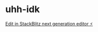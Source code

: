 # uhh-idk

[Edit in StackBlitz next generation editor ⚡️](https://stackblitz.com/~/github.com/freyaahaa/uhh-idk)